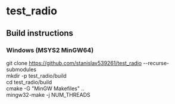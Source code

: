 # test_radio

## Build instructions

### Windows (MSYS2 MinGW64)

git clone https://github.com/stanislav539261/test_radio --recurse-submodules</br>
mkdir -p test_radio/build</br>
cd test_radio/build</br>
cmake -G "MinGW Makefiles" ..</br>
mingw32-make -j NUM_THREADS</br>